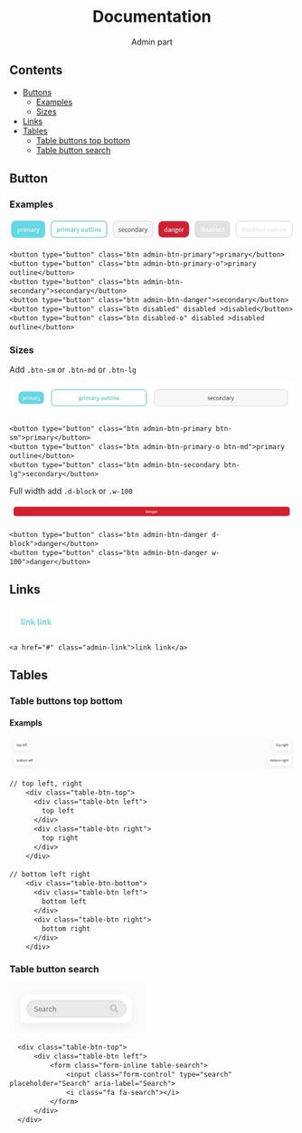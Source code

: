 <div align="center">
<h1>Documentation</h1>

<p>Admin part</p>
</div>

## Contents

- [Buttons](#button)
  - [Examples](#examples)
  - [Sizes](#sizes)
- [Links](#links)
- [Tables](#tables)
  - [Table buttons top bottom](#table_buttons_top_bottom)
  - [Table button search](#table_button_search)

## Button

### Examples

<img src="doc_images/buttons/examples.jpg" alt="examples" data-canonical-src="doc_images/buttons/examples.jpg" />

```
<button type="button" class="btn admin-btn-primary">primary</button>
<button type="button" class="btn admin-btn-primary-o">primary outline</button>
<button type="button" class="btn admin-btn-secondary">secondary</button>
<button type="button" class="btn admin-btn-danger">secondary</button>
<button type="button" class="btn disabled" disabled >disabled</button>
<button type="button" class="btn disabled-o" disabled >disabled outline</button>

```

### Sizes

Add `.btn-sm` or `.btn-md` or `.btn-lg`

  <img src="doc_images/buttons/size_sm_md_lg.jpg" alt="sizes sm md lg" data-canonical-src="doc_images/buttons/size_sm_md_lg.jpg" />

```
<button type="button" class="btn admin-btn-primary btn-sm">primary</button>
<button type="button" class="btn admin-btn-primary-o btn-md">primary outline</button>
<button type="button" class="btn admin-btn-secondary btn-lg">secondary</button>
```

Full width add `.d-block` or `.w-100`

   <img src="doc_images/buttons/full_width.png" alt="full width" data-canonical-src="doc_images/buttons/full_width.png" />

```
<button type="button" class="btn admin-btn-danger d-block">danger</button>
<button type="button" class="btn admin-btn-danger w-100">danger</button>
```

## Links

 <img src="doc_images/links/link.png" alt="full width" data-canonical-src="doc_images/links/link.png" />

```
<a href="#" class="admin-link">link link</a>
```

## Tables

### Table buttons top bottom

#### Exampls

 <img src="doc_images/tables/table_btn_top_bottom.png" alt="Tables buttons top bottom" data-canonical-src="doc_images/tables/table_btn_top_bottom.png" />

```
// top left, right
    <div class="table-btn-top">
      <div class="table-btn left">
        top left
      </div>
      <div class="table-btn right">
        top right
      </div>
    </div>

// bottom left right
    <div class="table-btn-bottom">
      <div class="table-btn left">
        bottom left
      </div>
      <div class="table-btn right">
        bottom right
      </div>
    </div>
```

### Table button search

<img src="doc_images/tables/table_btn_search.png" alt="Tables button search" data-canonical-src="doc_images/tables/table_btn_search.png" />

```
  <div class="table-btn-top">
      <div class="table-btn left">
          <form class="form-inline table-search">
              <input class="form-control" type="search" placeholder="Search" aria-label="Search">
              <i class="fa fa-search"></i>
          </form>
      </div>
  </div>
```
